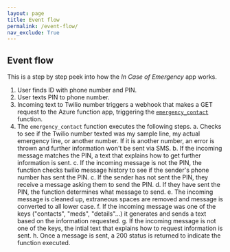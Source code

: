 ```yaml
---
layout: page
title: Event flow
permalink: /event-flow/
nav_exclude: True
---
```


## Event flow

This is a step by step peek into how the _In Case of Emergency_ app works. 

1. User finds ID with phone number and PIN. 
2. User texts PIN to phone number. 
3. Incoming text to Twilio number triggers a webhook that makes a GET request to the Azure function app, triggering the [`emergency_contact`](https://github.com/hayleycd/in_case_of_emergency/blob/master/emergency_contact/__init__.py) function. 
4. The `emergency_contact` function executes the following steps. 
    a. Checks to see if the Twilio number texted was my sample line, my actual emergency line, or another number. If it is another number, an error is thrown and further information won't be sent via SMS. 
    b. If the incoming message matches the PIN, a text that explains how to get further information is sent. 
    c. If the incoming message is not the PIN, the function checks twilio message history to see if the sender's phone number has sent the PIN.
    c. If the sender has not sent the PIN, they receive a message asking them to send the PIN. 
    d. If they have sent the PIN, the function determines what message to send. 
    e. The incoming message is cleaned up, extraneous spaces are removed and message is converted to all lower case. 
    f. If the incoming message was one of the keys ("contacts", "meds", "details"...) it generates and sends a text based on the information requested. 
    g. If the incoming message is not one of the keys, the intial text that explains how to request information is sent. 
    h. Once a message is sent, a 200 status is returned to indicate the function executed. 